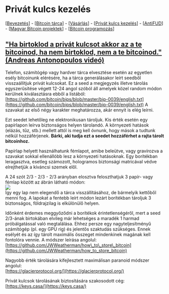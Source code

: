# Privát kulcs kezelés

\[[Bevezetés](./)\] - \[[Bitcoin tárca](tarca.md)\] - \[[Vásárlás](vasarlas.md)\] - \[[Privát kulcs kezelés](private_key_management.md)\] - \[[AntiFUD](antifud.md)\] - \[[Magyar Bitcoin projektek](magyarok.md)\] - \[[Bitcoin programozás](programozas.md)\]

## ["Ha birtoklod a privát kulcsot akkor az a te bitcoinod, ha nem birtoklod, nem a te bitcoinod." \(Andreas Antonopoulos videó\)](https://www.youtube.com/watch?v=vt-zXEsJ61U)

Telefon, számítógép vagy hardver tárca elvesztése esetén az egyetlen esély bitcoinunk elérésére, ha a tárca generálásakor leírt seedből visszaállítjuk privát kulcsokat. Ez a seed a megjegyzés illetve tárolás egyszerűsítése végett 12-24 angol szóból áll amelyek közel random módon kerülnek kiválasztásra ebből a listából: [https://github.com/bitcoin/bips/blob/master/bip-0039/english.txt](https://github.com/bitcoin/bips/blob/master/bip-0039/english.txt) A szavakat az első négy karakter meghatározza, akár ennyit is elég leírni.

Ezt seedet lehetőleg ne elektronikusan tároljuk. Kis érték esetén egy papírlapon leírva biztonságos helyen tárolandó. A környezeti hatások \(elázás, tűz, stb.\) mellett attól is meg kell óvnunk, hogy mások a tudtunk nélkül hozzáférjenek. **Bárki, aki tudja ezt a seedet hozzáférhet a rajta tárolt bitcoinhoz.**

Papírlap helyett használhatunk fémlapot, amibe beleütve, vagy gravírozva a szavakat sokkal ellenállóbb lesz a környezeti hatásoknak. Egy borítékban leragasztva, esetleg számozott, hologramos biztonsági matricával védve elrejthetjük a kíváncsi szemek elől.

A 24 szót 2/3 - 2/3 - 2/3 arányban elosztva feloszthatjuk 3 papír- vagy fémlap között az ábrán látható módon:  
![](https://user-images.githubusercontent.com/32912678/42778987-f2c65fee-890c-11e8-82f6-3aeab7304f14.png)  
Így egy lap nem elegendő a tárca visszállításához, de bármelyik kettőből menni fog. A lapokat a fentebb leírt módon lezárt borítékban tároljuk 3 biztonságos, földrajzilag is elkülönülő helyen.

Időnként érdemes meggyőződni a borítékok érintetlenségéről, mert a seed 2/3-ának birtokában elvileg már lehetséges a maradék 1 harmad próbálgatással való megtalálása. Ehhez persze egy nagyteljesítményű számítógép \(pl. egy GPU rig\) és jelentős szaktudás szükséges. Ennek esélyét és az így tárolt maximális összeget mindenkinek magának kell fontolóra vennie. A módszer leírása angolul: [https://github.com/JWWeatherman/how\_to\_store\_bitcoin](https://github.com/JWWeatherman/how_to_store_bitcoin)

Nagyobb érték tárolására kifejlesztett maximálisan paranoid módszer angolul:  
[https://glacierprotocol.org/](https://glacierprotocol.org/)

Privát kulcsok tárolásának biztosítására szakosodott cég:  
[https://keys.casa/](https://keys.casa/)

